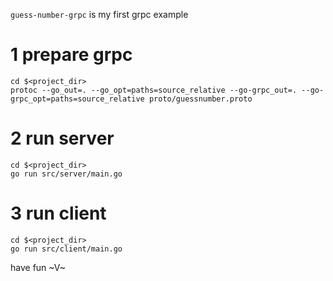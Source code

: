 `guess-number-grpc` is my first grpc example

# 1 prepare grpc 
```
cd $<project_dir>
protoc --go_out=. --go_opt=paths=source_relative --go-grpc_out=. --go-grpc_opt=paths=source_relative proto/guessnumber.proto
```

# 2 run server 
```
cd $<project_dir>
go run src/server/main.go
```

# 3 run client
```
cd $<project_dir>
go run src/client/main.go
```

have fun ~V~